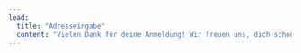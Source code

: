 ```yaml
---
lead:
  title: "Adresseingabe"
  content: "Vielen Dank für deine Anmeldung! Wir freuen uns, dich schon bald zu sehen."
---
```

